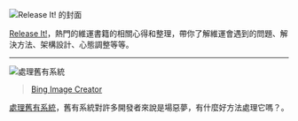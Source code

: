 ![Release It! 的封面](https://i.imgur.com/UaBamwJ.jpg)

[Release It!](feedback/release-it.md)，熱門的維運書籍的相關心得和整理，帶你了解維運會遇到的問題、解決方法、架構設計、心態調整等等。

---

![處理舊有系統](https://i.imgur.com/ahOz6F6.png)

> [Bing Image Creator](https://www.bing.com/images/create)

[處理舊有系統](feedback/site-reliability-workbook/legacy-system.md)，舊有系統對許多開發者來說是場惡夢，有什麼好方法處理它嗎？。
